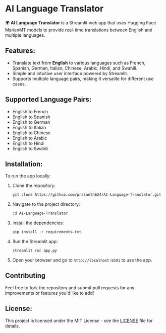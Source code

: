 # AI Language Translator

🌍 **AI Language Translator** is a Streamlit web app that uses Hugging Face MarianMT models to provide real-time translations between English and multiple languages.

## Features:
- Translate text from **English** to various languages such as French, Spanish, German, Italian, Chinese, Arabic, Hindi, and Swahili.
- Simple and intuitive user interface powered by Streamlit.
- Supports multiple language pairs, making it versatile for different use cases.

## Supported Language Pairs:
- English to French
- English to Spanish
- English to German
- English to Italian
- English to Chinese
- English to Arabic
- English to Hindi
- English to Swahili

## Installation:

To run the app locally:

1. Clone the repository:

   ```bash
   git clone https://github.com/prasanth624/AI-Language-Translator.git
   ```

2. Navigate to the project directory:

   ```bash
   cd AI-Language-Translator
   ```

3. Install the dependencies:

   ```bash
   pip install -r requirements.txt
   ```

4. Run the Streamlit app:

   ```bash
   streamlit run app.py
   ```

5. Open your browser and go to `http://localhost:8501` to use the app.

## Contributing
Feel free to fork the repository and submit pull requests for any improvements or features you'd like to add!

## License:
This project is licensed under the MIT License - see the [LICENSE](LICENSE) file for details.
